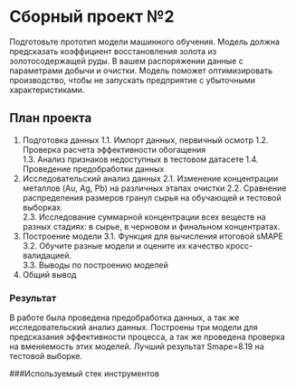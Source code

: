 # Сборный проект №2

Подготовьте прототип модели машинного обучения. Модель должна предсказать коэффициент восстановления золота из золотосодержащей руды. В вашем распоряжении данные с параметрами добычи и очистки.
Модель поможет оптимизировать производство, чтобы не запускать предприятие с убыточными характеристиками.

## План проекта

1. Подготовка данных
    1.1. Импорт данных, первичный осмотр
    1.2. Проверка расчета эффективности обогащения  
    1.3. Анализ признаков недоступных в тестовом датасете
    1.4. Проведение предобработки данных
2. Исследовательский анализ данных
    2.1. Изменение концентрации металлов (Au, Ag, Pb) на различных этапах очистки 
    2.2. Сравнение распределения размеров гранул сырья на обучающей и тестовой выборках  
    2.3. Исследование суммарной концентрации всех веществ на разных стадиях: в сырье, в черновом и финальном концентратах.
3. Построение модели
    3.1. Функция для вычисления итоговой sMAPE
    3.2. Обучите разные модели и оцените их качество кросс-валидацией.  
    3.3. Выводы по построению моделей
4. Общий вывод

### Результат 

В работе была проведена предобработка данных, а так же исследовательский анализ данных.
Построены три модели для предсказания эффективности процесса, а так же проведена проверка на вменяемость этих моделей.
Лучший результат Smape=8.19 на тестовой выборке. 

###Используемый стек инструментов  

